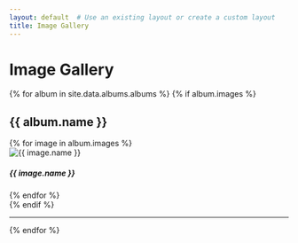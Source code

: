 ```yaml
---
layout: default  # Use an existing layout or create a custom layout
title: Image Gallery
---
```

<h1 class="text-center">Image Gallery</h1>


<div class="container">
    {% for album in site.data.albums.albums %}
    {% if album.images %}
        <h2> {{ album.name }} </h2>
        <div class="row album-images">
            {% for image in album.images %}
                <div class="col-md-4 col-sm-6 mb-4">
                    <div class="card">
                        <img  src="{{ image.imageUrl }}" class="card-img-top" alt="{{ image.name }}">
                        <div class="card-body">
                            <h5 class="card-title">{{ image.name }}</h5>
                        </div>
                    </div>
                </div>
            {% endfor %}
        </div>
    {% endif %}
<hr class="hr hr-blurry" />
    {% endfor %}
</div>
